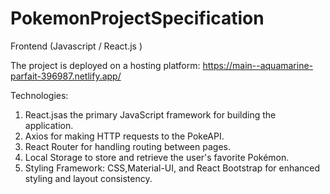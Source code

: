 # PokemonProjectSpecification
Frontend (Javascript / React.js )


The project is deployed on a hosting platform: https://main--aquamarine-parfait-396987.netlify.app/

Technologies:
1. React.jsas the primary JavaScript framework for building the application.
2. Axios for making HTTP requests to the PokeAPI.
3. React Router for handling routing between pages.
4. Local Storage to store and retrieve the user's favorite Pokémon.
5. Styling Framework: CSS,Material-UI, and React Bootstrap for enhanced styling and layout
consistency.